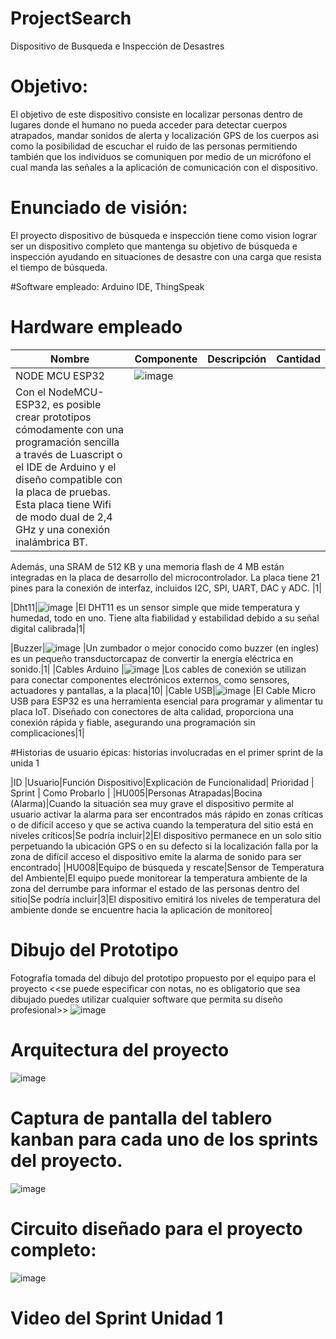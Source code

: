 # ProjectSearch
Dispositivo de Busqueda e Inspección de Desastres

# Objetivo: 
El objetivo de este dispositivo consiste en localizar personas dentro de lugares donde el humano no pueda acceder para detectar cuerpos atrapados, mandar sonidos de alerta y localización GPS de los cuerpos asi como la posibilidad de escuchar el ruido de las personas permitiendo también que los individuos se comuniquen por medio de un micrófono el cual manda las señales a la aplicación de comunicación con el dispositivo.

# Enunciado de visión:
El proyecto dispositivo de búsqueda e inspección tiene como vision lograr ser un dispositivo completo que mantenga su objetivo de búsqueda e inspección ayudando en situaciones de desastre con una carga que resista el tiempo de búsqueda.


#Software empleado: Arduino IDE, ThingSpeak

# Hardware empleado
| Nombre | Componente | Descripción | Cantidad |
|----|-------|----|---|
|NODE MCU ESP32|![image](https://github.com/javajasso/ProjectSearch/assets/93737169/03dd9424-4540-4a07-9e8f-5e1f08c4cb89)
|Con el NodeMCU-ESP32, es posible crear prototipos cómodamente con una programación sencilla a través de Luascript o el IDE de Arduino y el diseño compatible con la placa de pruebas. Esta placa tiene Wifi de modo dual de 2,4 GHz y una conexión inalámbrica BT.
Además, una SRAM de 512 KB y una memoria flash de 4 MB están integradas en la placa de desarrollo del microcontrolador. La placa tiene 21 pines para la conexión de interfaz, incluidos I2C, SPI, UART, DAC y ADC.
|1|

|Dht11|![image](https://github.com/javajasso/ProjectSearch/assets/93737169/f2e8bf84-a87c-41a5-888c-6f86de377835)
|El DHT11 es un sensor simple que mide temperatura y humedad, todo en uno. Tiene alta fiabilidad y estabilidad debido a su señal digital calibrada|1|

|Buzzer|![image](https://github.com/javajasso/ProjectSearch/assets/93737169/fdf3f22d-862e-4574-a2fc-a1028c30f91e)
|Un zumbador o mejor conocido como buzzer (en ingles) es un pequeño transductorcapaz de convertir la energía eléctrica en sonido.|1|
|Cables Arduino |![image](https://github.com/javajasso/ProjectSearch/assets/93737169/851f00bb-ed55-4c04-9ffa-8c66cb992167)
|Los cables de conexión se utilizan para conectar componentes electrónicos externos, como sensores, actuadores y pantallas, a la placa|10|
|Cable USB|![image](https://github.com/javajasso/ProjectSearch/assets/93737169/7c40b703-214c-4b81-858b-c1aec9a99d6a)
|El Cable Micro USB para ESP32 es una herramienta esencial para programar y alimentar tu placa IoT. Diseñado con conectores de alta calidad, proporciona una conexión rápida y fiable, asegurando una programación sin complicaciones|1|


#Historias de usuario épicas:
historias involucradas en el primer sprint de la unida 1

|ID |Usuario|Función Dispositivo|Explicación de Funcionalidad| Prioridad | Sprint | Como Probarlo |
|HU005|Personas Atrapadas|Bocina (Alarma)|Cuando la situación sea muy grave el dispositivo permite al usuario activar la alarma para ser encontrados más rápido en zonas críticas o de difícil acceso y que se activa cuando la temperatura del sitio está en niveles críticos|Se podría incluir|2|El dispositivo permanece en un solo sitio perpetuando la ubicación GPS o en su defecto si la localización falla por la zona de difícil acceso el dispositivo emite la alarma de sonido para ser encontrado|
|HU008|Equipo de búsqueda y rescate|Sensor de Temperatura del Ambiente|El equipo puede monitorear la temperatura ambiente de la zona del derrumbe para informar el estado de las personas dentro del sitio|Se podría incluir|3|El dispositivo emitirá los niveles de temperatura del ambiente donde se encuentre hacia la aplicación de monitoreo|


#  Dibujo del Prototipo
Fotografía tomada del dibujo del prototipo propuesto por el equipo para el proyecto <<se puede especificar con notas, no es obligatorio que sea dibujado puedes utilizar cualquier software que permita su diseño profesional>> 
![image](https://github.com/javajasso/ProjectSearch/assets/93737169/1aaf5cd9-58ce-493f-92be-9f9d5b03b00c)

# Arquitectura del proyecto
![image](https://github.com/javajasso/ProjectSearch/assets/93737169/0f94b254-0897-4dc8-aec4-c60eed2c0fdf)

# Captura de pantalla del tablero kanban para cada uno de los sprints del proyecto.
![image](https://github.com/javajasso/ProjectSearch/assets/93737169/4bb7eaad-5804-434f-8133-7d560f08b141)


# Circuito diseñado para el proyecto completo:
![image](https://github.com/javajasso/ProjectSearch/assets/93737169/42d3cd14-10b8-4fcf-9409-e8c64c7f9cdf)


# Video del Sprint Unidad 1

